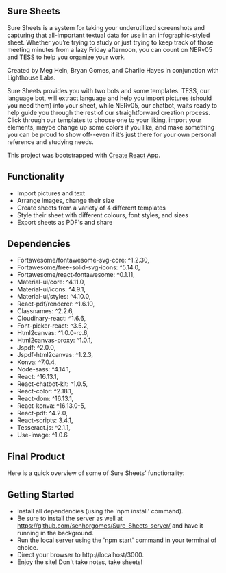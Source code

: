 ## Sure Sheets
 
Sure Sheets is a system for taking your underutilized screenshots and capturing that all-important textual data for use in an infographic-styled sheet. Whether you’re trying to study or just trying to keep track of those meeting minutes from a lazy Friday afternoon, you can count on NERv05 and TESS to help you organize your work.
 
Created by Meg Hein, Bryan Gomes, and Charlie Hayes in conjunction with Lighthouse Labs.
 
Sure Sheets provides you with two bots and some templates. TESS, our language bot, will extract language and help you import pictures (should you need them) into your sheet, while NERv05, our chatbot, waits ready to help guide you through the rest of our straightforward creation process. Click through our templates to choose one to your liking, import your elements, maybe change up some colors if you like, and make something you can be proud to show off--even if it’s just there for your own personal reference and studying needs.
 
This project was bootstrapped with [Create React App](https://github.com/facebook/create-react-app).
 
## Functionality
- Import pictures and text
- Arrange images, change their size
- Create sheets from a variety of 4 different templates
- Style their sheet with different colours, font styles, and sizes
- Export sheets as PDF's and share
 
## Dependencies
- Fortawesome/fontawesome-svg-core: ^1.2.30,
- Fortawesome/free-solid-svg-icons: ^5.14.0,
- Fortawesome/react-fontawesome: ^0.1.11,
- Material-ui/core: ^4.11.0,
- Material-ui/icons: ^4.9.1,
- Material-ui/styles: ^4.10.0,
- React-pdf/renderer: ^1.6.10,
- Classnames: ^2.2.6,
- Cloudinary-react: ^1.6.6,
- Font-picker-react: ^3.5.2,
- Html2canvas: ^1.0.0-rc.6,
- Html2canvas-proxy: ^1.0.1,
- Jspdf: ^2.0.0,
- Jspdf-html2canvas: ^1.2.3,
- Konva: ^7.0.4,
- Node-sass: ^4.14.1,
- React: ^16.13.1,
- React-chatbot-kit: ^1.0.5,
- React-color: ^2.18.1,
- React-dom: ^16.13.1,
- React-konva: ^16.13.0-5,
- React-pdf: ^4.2.0,
- React-scripts: 3.4.1,
- Tesseract.js: ^2.1.1,
- Use-image: ^1.0.6
 
## Final Product
Here is a quick overview of some of Sure Sheets’ functionality:
 
## Getting Started
 
- Install all dependencies (using the 'npm install' command).
- Be sure to install the server as well at https://github.com/senhorgomes/Sure_Sheets_server/ and have it running in the background.
- Run the local server using the 'npm start' command in your terminal of choice.
- Direct your browser to http://localhost/3000.
- Enjoy the site! Don't take notes, take sheets!